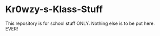# Kr0wzy-s-Klass-Stuff
This repository is for school stuff ONLY. Nothing else is to be put here. EVER!
